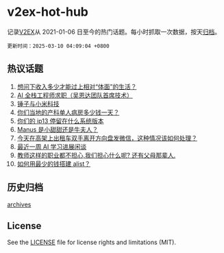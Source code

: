 # v2ex-hot-hub

 记录[V2EX](https://www.v2ex.com/)从 2021-01-06 日至今的热门话题。每小时抓取一次数据，按天[归档](archives)。

`更新时间：2025-03-10 04:09:04 +0800`

## 热议话题

1. [想问下收入多少才能过上相对“体面”的生活？](https://www.v2ex.com/t/1117053)
1. [AI 全栈工程师求职（吴恩达团队首席技术）](https://www.v2ex.com/t/1116989)
1. [锤子与小米科技](https://www.v2ex.com/t/1117016)
1. [你们当地的产科单人病房多少钱一天？](https://www.v2ex.com/t/1117020)
1. [你们的 ip13 停留在什么系统版本](https://www.v2ex.com/t/1117002)
1. [Manus 是小甜甜还是牛夫人？](https://www.v2ex.com/t/1116988)
1. [今天在高架上出租车双手离开方向盘发微信，这种情况该如何处理？](https://www.v2ex.com/t/1117026)
1. [最近一周 AI 学习进展闲谈](https://www.v2ex.com/t/1116999)
1. [教师这样的职业都不担心,我们担心什么呢? 还有父母那辈人.](https://www.v2ex.com/t/1117063)
1. [如何用最少的钱搭建 alist？](https://www.v2ex.com/t/1117046)

## 历史归档

[archives](archives)

## License

See the [LICENSE](LICENSE) file for license rights and limitations (MIT).

